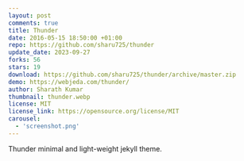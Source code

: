 ```yaml
---
layout: post
comments: true
title: Thunder
date: 2016-05-15 18:50:00 +01:00
repo: https://github.com/sharu725/thunder
update_date: 2023-09-27
forks: 56
stars: 19
download: https://github.com/sharu725/thunder/archive/master.zip
demo: https://webjeda.com/thunder/
author: Sharath Kumar
thumbnail: thunder.webp
license: MIT
license_link: https://opensource.org/license/MIT
carousel:
  - 'screenshot.png'
---
```


Thunder minimal and light-weight jekyll theme.
